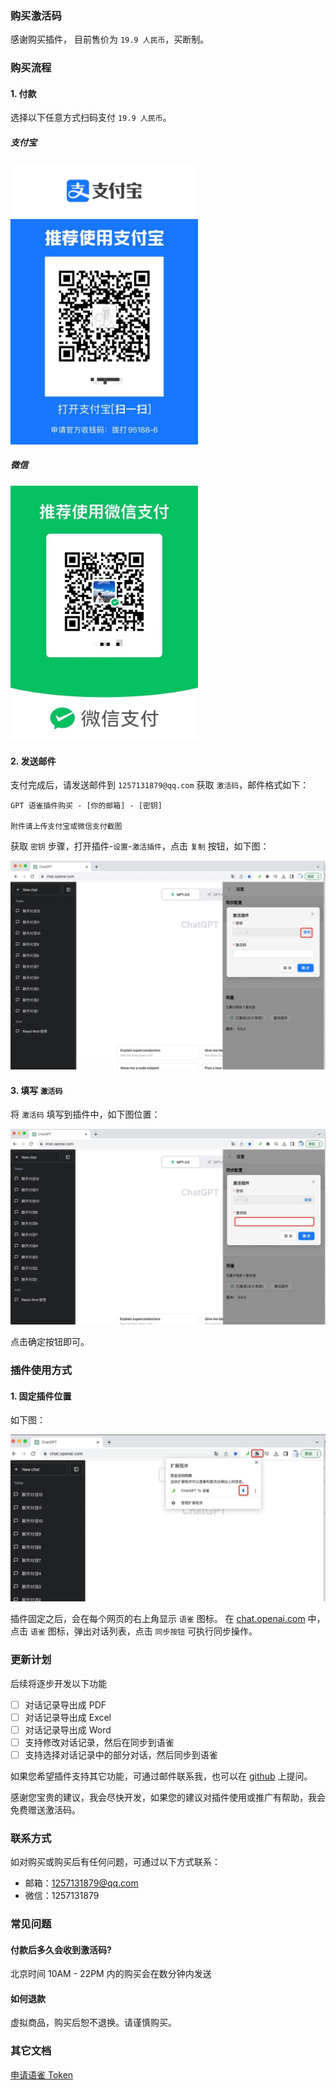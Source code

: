 ### 购买激活码
感谢购买插件， 目前售价为 `19.9 人民币`，买断制。

### 购买流程
#### 1. 付款
选择以下任意方式扫码支付 `19.9 人民币`。

##### 支付宝
<img src="assets/支付宝.jpg" alt="支付宝" width="300"/>

##### 微信
<img src="assets/微信.jpg" alt="微信" width="300"/>

#### 2. 发送邮件
支付完成后，请发送邮件到 `1257131879@qq.com` 获取 `激活码`，邮件格式如下：
```
GPT 语雀插件购买 - [你的邮箱] - [密钥]

附件请上传支付宝或微信支付截图
```

获取 `密钥` 步骤，打开插件-`设置`-`激活插件`，点击 `复制` 按钮，如下图：

![](assets/插件-复制密钥.jpg)

#### 3. 填写 `激活码`
将 `激活码` 填写到插件中，如下图位置：

![](assets/插件-录入激活码.jpg)

点击确定按钮即可。

### 插件使用方式

#### 1. 固定插件位置
如下图：

![](assets/插件-使用.jpg)

插件固定之后，会在每个网页的右上角显示 `语雀` 图标。
在 [chat.openai.com](https://chat.openai.com) 中，点击 `语雀` 图标，弹出对话列表，点击 `同步按钮` 可执行同步操作。

### 更新计划
后续将逐步开发以下功能
- [ ] 对话记录导出成 PDF
- [ ] 对话记录导出成 Excel
- [ ] 对话记录导出成 Word
- [ ] 支持修改对话记录，然后在同步到语雀
- [ ] 支持选择对话记录中的部分对话，然后同步到语雀

如果您希望插件支持其它功能，可通过邮件联系我，也可以在 [github](https://github.com/hzhijun/chatgpt-to-yuque/issues/new) 上提问。

感谢您宝贵的建议，我会尽快开发，如果您的建议对插件使用或推广有帮助，我会免费赠送激活码。

### 联系方式
如对购买或购买后有任何问题，可通过以下方式联系：

- 邮箱：1257131879@qq.com
- 微信：1257131879

### 常见问题
#### 付款后多久会收到激活码?
北京时间 10AM - 22PM 内的购买会在数分钟内发送
#### 如何退款
虚拟商品，购买后恕不退换。请谨慎购买。

### 其它文档
[申请语雀 Token ](YUQUE.md)



